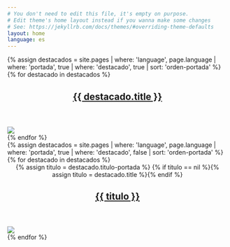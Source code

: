 ```yaml
---
# You don't need to edit this file, it's empty on purpose.
# Edit theme's home layout instead if you wanna make some changes
# See: https://jekyllrb.com/docs/themes/#overriding-theme-defaults
layout: home
language: es
---
```


<div class="row">
{% assign destacados = site.pages | where: 'language', page.language
                                  | where: 'portada', true
                                  | where: 'destacado', true
                                  | sort: 'orden-portada' %}
{% for destacado in destacados %}
  <div class="col-md-6">
    <article>
      <header class="text-center">
        <h1 ><a href="{{ destacado.url | prepend: site.baseurl | prepend: site.url }}" title="{{ destacado.title }}">{{ destacado.title }}</a></h1>
      </header>
      <div class="row">
        <div class="marco-foto">
          <img class="img-responsive center-block"
               src="{{ "/assets/images/pages/" | append: destacado.image-teaser | prepend: site.baseurl | prepend: site.url }}">
        </div>
      </div>
    </article>
  </div>
{% endfor %}
</div>

<div class="row">
{% assign destacados = site.pages | where: 'language', page.language
                                  | where: 'portada', true
                                  | where: 'destacado', false
                                  | sort: 'orden-portada' %}
{% for destacado in destacados %}
  <div class="col-md-4 con-padding">
    <article>
      <header class="text-center">
        {% assign titulo = destacado.titulo-portada %}
        {% if titulo == nil %}{% assign titulo = destacado.title %}{% endif %}
        <h1 class="h2"><a href="{{ destacado.url | prepend: site.baseurl | prepend: site.url }}" title="{{ titulo }}">{{ titulo }}</a></h1>
      </header>
      <div class="row">
        <div class="marco-foto">
          <img class="img-responsive center-block"
               src="{{ "/assets/images/pages/" | append: destacado.image-teaser | prepend: site.baseurl | prepend: site.url }}">
        </div>
      </div>
    </article>
  </div>
{% endfor %}
</div>
